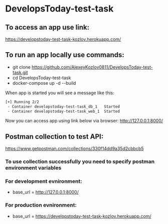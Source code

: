 # DevelopsToday-test-task

## To access an app use link:
https://developstoday-test-task-kozlov.herokuapp.com/
## To run an app locally use commands:

- git clone https://github.com/AlexeyKozlov0811/DevelopsToday-test-task.git
- cd DevelopsToday-test-task
- docker-compose up -d --build

When app is started you will see a message like this:

```sh
[+] Running 2/2
 - Container developstoday-test-task_db_1   Started                                                                7.0s
 - Container developstoday-test-task_web_1  Started                                                                6.1s
```

Now you can access app using link below via browser:
http://127.0.0.1:8000/

## Postman collection to test API:
https://www.getpostman.com/collections/330f14dd9a35d2cbbcb5

### To use collection successfully you need to specify postman environment variables
### For development evnironment:
- base_url = http://127.0.0.1:8000/
### For production evnironment:
- base_url = https://developstoday-test-task-kozlov.herokuapp.com/
